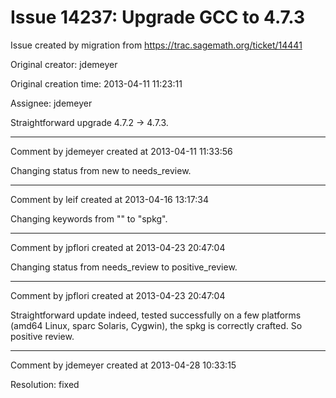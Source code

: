 # Issue 14237: Upgrade GCC to 4.7.3

Issue created by migration from https://trac.sagemath.org/ticket/14441

Original creator: jdemeyer

Original creation time: 2013-04-11 11:23:11

Assignee: jdemeyer

Straightforward upgrade 4.7.2 -> 4.7.3.


---

Comment by jdemeyer created at 2013-04-11 11:33:56

Changing status from new to needs_review.


---

Comment by leif created at 2013-04-16 13:17:34

Changing keywords from "" to "spkg".


---

Comment by jpflori created at 2013-04-23 20:47:04

Changing status from needs_review to positive_review.


---

Comment by jpflori created at 2013-04-23 20:47:04

Straightforward update indeed, tested successfully on a few platforms (amd64 Linux, sparc Solaris, Cygwin), the spkg is correctly crafted.
So positive review.


---

Comment by jdemeyer created at 2013-04-28 10:33:15

Resolution: fixed
